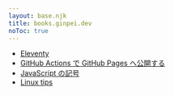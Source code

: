 ```yaml
---
layout: base.njk
title: books.ginpei.dev
noToc: true
---
```


- [Eleventy](./eleventy/)
- [GitHub Actions で GitHub Pages へ公開する](./github-actions-publish-pages/)
- [JavaScript の記号](./javascript-symbols/)
- [Linux tips](./linux-tips/)
